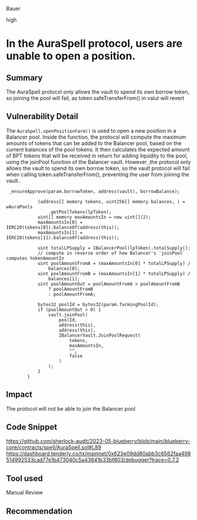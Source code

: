 Bauer

high

# In the AuraSpell protocol, users are unable to open a position.

## Summary
The AuraSpell protocol only allows the vault to spend its own borrow token, so joining the pool will fail, as token.safeTransferFrom() in valut will revert

## Vulnerability Detail
The `AuraSpell.openPositionFarm()` is used to open a new position in a Balancer pool. Inside the function, the protocol will  compute the maximum amounts of tokens that can be added to the Balancer pool, based on the current balances of the pool tokens. It then calculates the expected amount of BPT tokens that will be received in return for adding liquidity to the pool, using the joinPool function of the Balancer vault. However ,the protocol only allows the vault to spend its own borrow token, so the vault protocol will fail when calling token.safeTransferFrom(), preventing the user from joining the vault..
```solidity
 _ensureApprove(param.borrowToken, address(vault), borrowBalance);

            (address[] memory tokens, uint256[] memory balances, ) = wAuraPools
                .getPoolTokens(lpToken);
            uint[] memory maxAmountsIn = new uint[](2);
            maxAmountsIn[0] = IERC20(tokens[0]).balanceOf(address(this));
            maxAmountsIn[1] = IERC20(tokens[1]).balanceOf(address(this));

            uint totalLPSupply = IBalancerPool(lpToken).totalSupply();
            // compute in reverse order of how Balancer's `joinPool` computes tokenAmountIn
            uint poolAmountFromA = (maxAmountsIn[0] * totalLPSupply) /
                balances[0];
            uint poolAmountFromB = (maxAmountsIn[1] * totalLPSupply) /
                balances[1];
            uint poolAmountOut = poolAmountFromA > poolAmountFromB
                ? poolAmountFromB
                : poolAmountFromA;

            bytes32 poolId = bytes32(param.farmingPoolId);
            if (poolAmountOut > 0) {
                vault.joinPool(
                    poolId,
                    address(this),
                    address(this),
                    IBalancerVault.JoinPoolRequest(
                        tokens,
                        maxAmountsIn,
                        "",
                        false
                    )
                );
            }
        }
```

## Impact
The protocol will not be able to join the Balancer pool

## Code Snippet
https://github.com/sherlock-audit/2023-05-blueberry/blob/main/blueberry-core/contracts/spell/AuraSpell.sol#L89
https://dashboard.tenderly.co/tx/mainnet/0x623e09dd80abb3c6562faa498514992533cad77e1b473040c5a43641b33bf803/debugger?trace=0.7.2
## Tool used

Manual Review

## Recommendation
